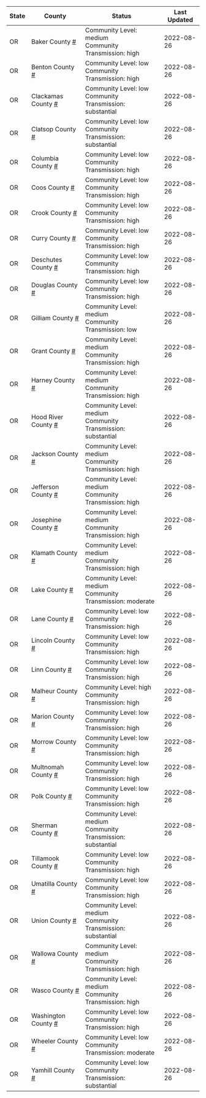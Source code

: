 State | County | Status | Last Updated
--- | --- | --- | --- 
OR | Baker County <a href="#baker_county">#</a> | <a name="baker_county"></a>Community Level: medium<br/>Community Transmission: high | 2022-08-26
OR | Benton County <a href="#benton_county">#</a> | <a name="benton_county"></a>Community Level: low<br/>Community Transmission: high | 2022-08-26
OR | Clackamas County <a href="#clackamas_county">#</a> | <a name="clackamas_county"></a>Community Level: low<br/>Community Transmission: substantial | 2022-08-26
OR | Clatsop County <a href="#clatsop_county">#</a> | <a name="clatsop_county"></a>Community Level: low<br/>Community Transmission: substantial | 2022-08-26
OR | Columbia County <a href="#columbia_county">#</a> | <a name="columbia_county"></a>Community Level: low<br/>Community Transmission: high | 2022-08-26
OR | Coos County <a href="#coos_county">#</a> | <a name="coos_county"></a>Community Level: low<br/>Community Transmission: high | 2022-08-26
OR | Crook County <a href="#crook_county">#</a> | <a name="crook_county"></a>Community Level: low<br/>Community Transmission: high | 2022-08-26
OR | Curry County <a href="#curry_county">#</a> | <a name="curry_county"></a>Community Level: low<br/>Community Transmission: high | 2022-08-26
OR | Deschutes County <a href="#deschutes_county">#</a> | <a name="deschutes_county"></a>Community Level: low<br/>Community Transmission: high | 2022-08-26
OR | Douglas County <a href="#douglas_county">#</a> | <a name="douglas_county"></a>Community Level: low<br/>Community Transmission: high | 2022-08-26
OR | Gilliam County <a href="#gilliam_county">#</a> | <a name="gilliam_county"></a>Community Level: medium<br/>Community Transmission: low | 2022-08-26
OR | Grant County <a href="#grant_county">#</a> | <a name="grant_county"></a>Community Level: medium<br/>Community Transmission: high | 2022-08-26
OR | Harney County <a href="#harney_county">#</a> | <a name="harney_county"></a>Community Level: medium<br/>Community Transmission: high | 2022-08-26
OR | Hood River County <a href="#hood_river_county">#</a> | <a name="hood_river_county"></a>Community Level: medium<br/>Community Transmission: substantial | 2022-08-26
OR | Jackson County <a href="#jackson_county">#</a> | <a name="jackson_county"></a>Community Level: medium<br/>Community Transmission: high | 2022-08-26
OR | Jefferson County <a href="#jefferson_county">#</a> | <a name="jefferson_county"></a>Community Level: medium<br/>Community Transmission: high | 2022-08-26
OR | Josephine County <a href="#josephine_county">#</a> | <a name="josephine_county"></a>Community Level: medium<br/>Community Transmission: high | 2022-08-26
OR | Klamath County <a href="#klamath_county">#</a> | <a name="klamath_county"></a>Community Level: medium<br/>Community Transmission: high | 2022-08-26
OR | Lake County <a href="#lake_county">#</a> | <a name="lake_county"></a>Community Level: medium<br/>Community Transmission: moderate | 2022-08-26
OR | Lane County <a href="#lane_county">#</a> | <a name="lane_county"></a>Community Level: low<br/>Community Transmission: high | 2022-08-26
OR | Lincoln County <a href="#lincoln_county">#</a> | <a name="lincoln_county"></a>Community Level: low<br/>Community Transmission: high | 2022-08-26
OR | Linn County <a href="#linn_county">#</a> | <a name="linn_county"></a>Community Level: low<br/>Community Transmission: high | 2022-08-26
OR | Malheur County <a href="#malheur_county">#</a> | <a name="malheur_county"></a>Community Level: high<br/>Community Transmission: high | 2022-08-26
OR | Marion County <a href="#marion_county">#</a> | <a name="marion_county"></a>Community Level: low<br/>Community Transmission: high | 2022-08-26
OR | Morrow County <a href="#morrow_county">#</a> | <a name="morrow_county"></a>Community Level: low<br/>Community Transmission: high | 2022-08-26
OR | Multnomah County <a href="#multnomah_county">#</a> | <a name="multnomah_county"></a>Community Level: low<br/>Community Transmission: high | 2022-08-26
OR | Polk County <a href="#polk_county">#</a> | <a name="polk_county"></a>Community Level: low<br/>Community Transmission: high | 2022-08-26
OR | Sherman County <a href="#sherman_county">#</a> | <a name="sherman_county"></a>Community Level: medium<br/>Community Transmission: substantial | 2022-08-26
OR | Tillamook County <a href="#tillamook_county">#</a> | <a name="tillamook_county"></a>Community Level: low<br/>Community Transmission: high | 2022-08-26
OR | Umatilla County <a href="#umatilla_county">#</a> | <a name="umatilla_county"></a>Community Level: low<br/>Community Transmission: high | 2022-08-26
OR | Union County <a href="#union_county">#</a> | <a name="union_county"></a>Community Level: medium<br/>Community Transmission: substantial | 2022-08-26
OR | Wallowa County <a href="#wallowa_county">#</a> | <a name="wallowa_county"></a>Community Level: medium<br/>Community Transmission: high | 2022-08-26
OR | Wasco County <a href="#wasco_county">#</a> | <a name="wasco_county"></a>Community Level: medium<br/>Community Transmission: high | 2022-08-26
OR | Washington County <a href="#washington_county">#</a> | <a name="washington_county"></a>Community Level: low<br/>Community Transmission: high | 2022-08-26
OR | Wheeler County <a href="#wheeler_county">#</a> | <a name="wheeler_county"></a>Community Level: low<br/>Community Transmission: moderate | 2022-08-26
OR | Yamhill County <a href="#yamhill_county">#</a> | <a name="yamhill_county"></a>Community Level: low<br/>Community Transmission: substantial | 2022-08-26
